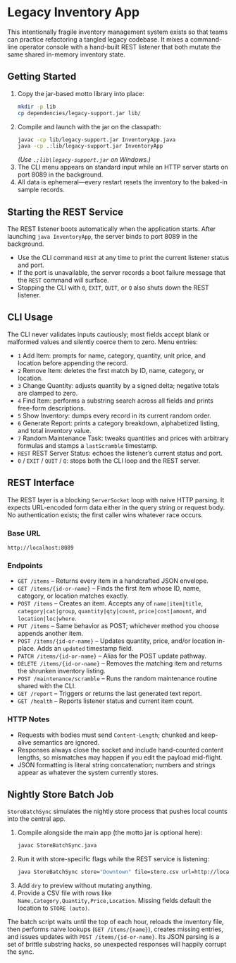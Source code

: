 # Legacy Inventory App

This intentionally fragile inventory management system exists so that teams can practice refactoring a tangled legacy codebase. It mixes a command-line operator console with a hand-built REST listener that both mutate the same shared in-memory inventory state.

## Getting Started

1. Copy the jar-based motto library into place:
   ```bash
   mkdir -p lib
   cp dependencies/legacy-support.jar lib/
   ```
2. Compile and launch with the jar on the classpath:
   ```bash
   javac -cp lib/legacy-support.jar InventoryApp.java
   java -cp .:lib/legacy-support.jar InventoryApp
   ```
   *(Use `.;lib\legacy-support.jar` on Windows.)*
3. The CLI menu appears on standard input while an HTTP server starts on port 8089 in the background.
4. All data is ephemeral—every restart resets the inventory to the baked-in sample records.

## Starting the REST Service

The REST listener boots automatically when the application starts. After launching `java InventoryApp`, the server binds to port 8089 in the background.

- Use the CLI command `REST` at any time to print the current listener status and port.
- If the port is unavailable, the server records a boot failure message that the `REST` command will surface.
- Stopping the CLI with `0`, `EXIT`, `QUIT`, or `Q` also shuts down the REST listener.

## CLI Usage

The CLI never validates inputs cautiously; most fields accept blank or malformed values and silently coerce them to zero. Menu entries:

- `1` Add Item: prompts for name, category, quantity, unit price, and location before appending the record.
- `2` Remove Item: deletes the first match by ID, name, category, or location.
- `3` Change Quantity: adjusts quantity by a signed delta; negative totals are clamped to zero.
- `4` Find Item: performs a substring search across all fields and prints free-form descriptions.
- `5` Show Inventory: dumps every record in its current random order.
- `6` Generate Report: prints a category breakdown, alphabetized listing, and total inventory value.
- `7` Random Maintenance Task: tweaks quantities and prices with arbitrary formulas and stamps a `lastScramble` timestamp.
- `REST` REST Server Status: echoes the listener’s current status and port.
- `0` / `EXIT` / `QUIT` / `Q`: stops both the CLI loop and the REST server.

## REST Interface

The REST layer is a blocking `ServerSocket` loop with naive HTTP parsing. It expects URL-encoded form data either in the query string or request body. No authentication exists; the first caller wins whatever race occurs.

### Base URL

```
http://localhost:8089
```

### Endpoints

- `GET /items` – Returns every item in a handcrafted JSON envelope.
- `GET /items/{id-or-name}` – Finds the first item whose ID, name, category, or location matches exactly.
- `POST /items` – Creates an item. Accepts any of `name|item|title`, `category|cat|group`, `quantity|qty|count`, `price|cost|amount`, and `location|loc|where`.
- `PUT /items` – Same behavior as POST; whichever method you choose appends another item.
- `POST /items/{id-or-name}` – Updates quantity, price, and/or location in-place. Adds an `updated` timestamp field.
- `PATCH /items/{id-or-name}` – Alias for the POST update pathway.
- `DELETE /items/{id-or-name}` – Removes the matching item and returns the shrunken inventory listing.
- `POST /maintenance/scramble` – Runs the random maintenance routine shared with the CLI.
- `GET /report` – Triggers or returns the last generated text report.
- `GET /health` – Reports listener status and current item count.

### HTTP Notes

- Requests with bodies must send `Content-Length`; chunked and keep-alive semantics are ignored.
- Responses always close the socket and include hand-counted content lengths, so mismatches may happen if you edit the payload mid-flight.
- JSON formatting is literal string concatenation; numbers and strings appear as whatever the system currently stores.

## Nightly Store Batch Job

`StoreBatchSync` simulates the nightly store process that pushes local counts into the central app.

1. Compile alongside the main app (the motto jar is optional here):
   ```bash
   javac StoreBatchSync.java
   ```
2. Run it with store-specific flags while the REST service is listening:
   ```bash
   java StoreBatchSync store="Downtown" file=store.csv url=http://localhost:8089
   ```
3. Add `dry` to preview without mutating anything.
4. Provide a CSV file with rows like `Name,Category,Quantity,Price,Location`. Missing fields default the location to `STORE (auto)`.

The batch script waits until the top of each hour, reloads the inventory file, then performs naive lookups (`GET /items/{name}`), creates missing entries, and issues updates with `POST /items/{id-or-name}`. Its JSON parsing is a set of brittle substring hacks, so unexpected responses will happily corrupt the sync.
